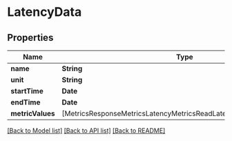 # LatencyData

## Properties
Name | Type | Description | Notes
------------ | ------------- | ------------- | -------------
**name** | **String** |  | [optional] 
**unit** | **String** |  | [optional] 
**startTime** | **Date** |  | [optional] 
**endTime** | **Date** |  | [optional] 
**metricValues** | [MetricsResponseMetricsLatencyMetricsReadLatencyMetricsMetricValues] |  | [optional] 

[[Back to Model list]](../README.md#documentation-for-models) [[Back to API list]](../README.md#documentation-for-api-endpoints) [[Back to README]](../README.md)



